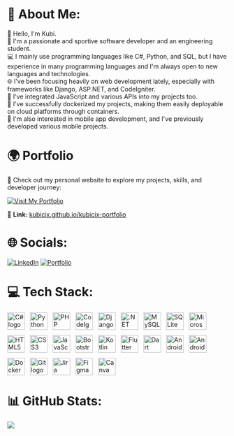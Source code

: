 # 💫 About Me:
👋 Hello, I'm Kubi.<br>
🚀 I'm a passionate and sportive software developer and an engineering student.<br>
💻 I mainly use programming languages like C#, Python, and SQL, but I have experience in many programming languages and I'm always open to new languages and technologies.<br>
🌐 I've been focusing heavily on web development lately, especially with frameworks like Django, ASP.NET, and CodeIgniter.<br>
🔧 I've integrated JavaScript and various APIs into my projects too.<br>
🐳 I've successfully dockerized my projects, making them easily deployable on cloud platforms through containers.<br>
📱 I'm also interested in mobile app development, and I've previously developed various mobile projects.
# 🌍 Portfolio

🚀 Check out my personal website to explore my projects, skills, and developer journey:

[![Visit My Portfolio](https://img.shields.io/badge/Portfolio-kubicix.dev-informational?style=for-the-badge&logo=githubpages&logoColor=white&color=0a192f)](https://kubicix.github.io/kubicix-portfolio/)

🔗 **Link:** [kubicix.github.io/kubicix-portfolio](https://kubicix.github.io/kubicix-portfolio/)

# 🌐 Socials:
[![LinkedIn](https://img.shields.io/badge/LinkedIn-%230077B5.svg?logo=linkedin&logoColor=white)](https://linkedin.com/in/kubilay-birer-988361239)
[![Portfolio](https://img.shields.io/badge/Portfolio-%230a192f.svg?logo=githubpages&logoColor=white)](https://kubicix.github.io/kubicix-portfolio/)




# 💻 Tech Stack:
<div style="display: flex; flex-wrap: wrap; gap: 12px; align-items: center;">

  <!-- Languages & Frameworks -->
  <img src="https://cdn.jsdelivr.net/gh/devicons/devicon/icons/csharp/csharp-original.svg" style="height:40px;" alt="C# logo" title="C#"/>
  <img src="https://cdn.jsdelivr.net/gh/devicons/devicon/icons/python/python-original.svg" style="height:40px;" alt="Python logo" title="Python"/>
  <img src="https://cdn.jsdelivr.net/gh/devicons/devicon/icons/php/php-original.svg" style="height:40px;" alt="PHP logo" title="PHP"/>
  <img src="https://cdn.jsdelivr.net/gh/devicons/devicon/icons/codeigniter/codeigniter-plain.svg" style="height:40px;" alt="CodeIgniter logo" title="CodeIgniter"/>
  <img src="https://skillicons.dev/icons?i=django" style="height:40px;" alt="Django logo" title="Django"/>
  <img src="https://skillicons.dev/icons?i=dotnet" style="height:40px;" alt=".NET logo" title=".NET"/>

  <!-- Databases -->
  <img src="https://cdn.jsdelivr.net/gh/devicons/devicon/icons/mysql/mysql-original.svg" style="height:40px;" alt="MySQL logo" title="MySQL"/>
  <img src="https://cdn.jsdelivr.net/gh/devicons/devicon/icons/sqlite/sqlite-original.svg" style="height:40px;" alt="SQLite logo" title="SQLite"/>
  <img src="https://cdn.jsdelivr.net/gh/devicons/devicon/icons/microsoftsqlserver/microsoftsqlserver-plain.svg" style="height:40px;" alt="Microsoft SQL Server logo" title="Microsoft SQL Server"/>

  <!-- Frontend -->
  <img src="https://cdn.jsdelivr.net/gh/devicons/devicon/icons/html5/html5-original.svg" style="height:40px;" alt="HTML5 logo" title="HTML5"/>
  <img src="https://cdn.jsdelivr.net/gh/devicons/devicon/icons/css3/css3-original.svg" style="height:40px;" alt="CSS3 logo" title="CSS3"/>
  <img src="https://cdn.jsdelivr.net/gh/devicons/devicon/icons/javascript/javascript-original.svg" style="height:40px;" alt="JavaScript logo" title="JavaScript"/>
  <img src="https://cdn.jsdelivr.net/gh/devicons/devicon/icons/bootstrap/bootstrap-original.svg" style="height:40px;" alt="Bootstrap logo" title="Bootstrap"/>

  <!-- Mobile -->
  <img src="https://cdn.jsdelivr.net/gh/devicons/devicon/icons/kotlin/kotlin-original.svg" style="height:40px;" alt="Kotlin logo" title="Kotlin"/>
  <img src="https://cdn.jsdelivr.net/gh/devicons/devicon/icons/flutter/flutter-original.svg" style="height:40px;" alt="Flutter logo" title="Flutter"/>
  <img src="https://cdn.jsdelivr.net/gh/devicons/devicon/icons/dart/dart-original.svg" style="height:40px;" alt="Dart logo" title="Dart"/>
  <img src="https://cdn.jsdelivr.net/gh/devicons/devicon/icons/android/android-original.svg" style="height:40px;" alt="Android logo" title="Android"/>
  <img src="https://cdn.jsdelivr.net/gh/devicons/devicon/icons/androidstudio/androidstudio-original.svg" style="height:40px;" alt="Android Studio logo" title="Android Studio"/>

  <!-- Tools & Platforms -->
  <img src="https://skillicons.dev/icons?i=docker" style="height:40px;" alt="Docker logo" title="Docker"/>
  <img src="https://cdn.jsdelivr.net/gh/devicons/devicon/icons/git/git-original.svg" style="height:40px;" alt="Git logo" title="Git"/>
  <img src="https://cdn.jsdelivr.net/gh/devicons/devicon/icons/jira/jira-original.svg" style="height:40px;" alt="Jira logo" title="Jira"/>
  <img src="https://cdn.jsdelivr.net/gh/devicons/devicon/icons/figma/figma-original.svg" style="height:40px;" alt="Figma logo" title="Figma"/>
  <img src="https://cdn.jsdelivr.net/gh/devicons/devicon/icons/canva/canva-original.svg" style="height:40px;" alt="Canva logo" title="Canva"/>

</div>



###
# 📊 GitHub Stats:
![](https://github-readme-stats-cyb8h8p74-kubicix.vercel.app/api/top-langs/?username=kubicix&theme=tokyonight&hide_border=true&include_all_commits=true&count_private=true&layout=compact)


